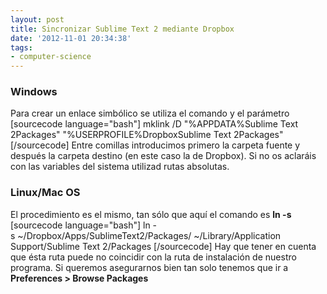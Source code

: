 ```yaml
---
layout: post
title: Sincronizar Sublime Text 2 mediante Dropbox
date: '2012-11-01 20:34:38'
tags:
- computer-science
---
```


<h3><strong>Windows</strong></h3>
Para crear un enlace simbólico se utiliza el comando y el parámetro [sourcecode language="bash"] mklink /D "%APPDATA%Sublime Text 2Packages" "%USERPROFILE%DropboxSublime Text 2Packages" [/sourcecode] Entre comillas introducimos primero la carpeta fuente y después la carpeta destino (en este caso la de Dropbox). Si no os aclaráis con las variables del sistema utilizad rutas absolutas.
<h3><strong>Linux/Mac OS</strong></h3>
El procedimiento es el mismo, tan sólo que aquí el comando es <strong>ln -s</strong> [sourcecode language="bash"] ln -s ~/Dropbox/Apps/SublimeText2/Packages/ ~/Library/Application Support/Sublime Text 2/Packages [/sourcecode] Hay que tener en cuenta que ésta ruta puede no coincidir con la ruta de instalación de nuestro programa. Si queremos asegurarnos bien tan solo tenemos que ir a <strong>Preferences &gt; Browse Packages</strong>